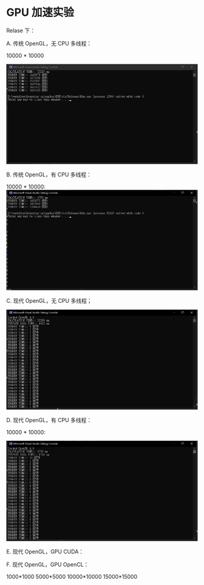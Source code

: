 # GPU 加速实验

Relase 下：

A. 传统 OpenGL，无 CPU 多线程：

  10000 * 10000

  ![10000*10000](A.png)  

B. 传统 OpenGL，有 CPU 多线程：

  10000 * 10000:  
  ![10000*10000](B.png)  

C. 现代 OpenGL，无 CPU 多线程；

  ![C](C.png)  

D. 现代 OpenGL，有 CPU 多线程：

  10000 * 10000:
  
  ![D](D.png)  

E. 现代 OpenGL，GPU CUDA：

F. 现代 OpenGL，GPU OpenCL：

1000\*1000
5000\*5000
10000\*10000
15000\*15000
